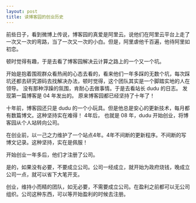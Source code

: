 ```yaml
---
layout: post
title: 读博客园的创业历史
---
```


前些日子，看到微博上传说，博客园的真爱是阿里云。说他们在阿里云平台上走了一次又一次的弯路，当了一次又一次的小白。但是，阿里虐他千百遍，他待阿里如初恋。

顿时觉得有趣，于是去看了博客园解决云计算之路上的一个又一个坑。

开始是抱着围观群众看热闹的心态去看的，看来他们一年多踩的无数个坑，每次踩坑还都去研究源码去找解决办法，顿时觉得，这个团队其实是一个脚踏实地的人在领导。
没有那种浮躁的氛围，肯耐心去做事情。于是去看站长 dudu 的日志。
发现第一篇博客是 04 年发出的。 原来博客园都已经坚持了十年了！

十年前，博客园还只是 dudu 的一个小玩具。但是他总是安心的更新技术，每月都有数篇博文。这种坚持实在难得！
4年后， 也就是  08 年，dudu 开始创业，将博客园从个人站转向公司。

在创业前，以一己之力维护了一个站点4年。4年不间断的更新程序。不间断的写博文记录。这种坚持，实在是佩服！

开始创业一年多后，他们才注册了公司。

是的，如果没有必要，不要成立公司。公司一经成立，就开始为政府烧钱，晚成立公司一点，就可以省下大笔开支。

创业，维持小而精的团队，如无必要，不需要成立公司。在盈利之前都可以无公司组织。公司这种东西，可以等开始盈利的时候去注册。

